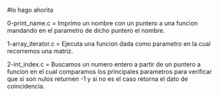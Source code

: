 #lo hago ahorita

0-print_name.c =  Imprimo un nombre con un puntero a una funcion mandando en el parametro de dicho puntero el nombre.

1-array_iterator.c = Ejecuta una funcion dada como parametro en la cual recorremos una matriz.

2-int_index.c = Buscamos un numero entero a partir de un puntero a funcion en el cual comparamos los principales parametros para verificar que si son nulos returnen -1 y si no es el caso retorna el dato de coincidencia.